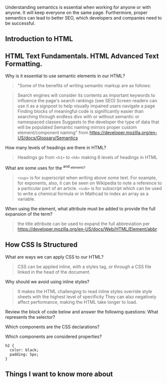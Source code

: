 Understanding semantics is essential when working for anyone or with anyone.
It will keep everyone on the same page. Furthermore, proper semantics can lead to better SEO, which developers and companies need to be successful. 
## Introduction to HTML
## HTML Text Fundamentals. HTML Advanced Text Formatting.

Why is it essential to use semantic elements in our HTML?
>"Some of the benefits of writing semantic markup are as follows:

>Search engines will consider its contents as important keywords to influence the page's search rankings (see SEO)
>Screen readers can use it as a signpost to help visually impaired users navigate a page
>Finding blocks of meaningful code is significantly easier than searching through endless divs with or without semantic or namespaced classes
>Suggests to the developer the type of data that will be populated
>Semantic naming mirrors proper custom element/component naming" from https://developer.mozilla.org/en-US/docs/Glossary/Semantics


How many levels of headings are there in HTML?
>Headings go from ```<h1>``` to ```<h6>``` making 6 levels of headings in HTML


What are some uses for the <sup> and <sub> elements?
  >```<sup>``` is for superscript when writing above some text. For example, for exponents, also, it can be seen on Wikipedia to note a reference to a particular part of an article. 
  >```<sub>``` is for subscript which can be used to write a chemical formula or in Mathcad to index an array as a variable.
  
When using the <abbr> element, what attribute must be added to provide the full expansion of the term?
>the title attribute can be used to expand the full abbreviation per https://developer.mozilla.org/en-US/docs/Web/HTML/Element/abbr


## How CSS Is Structured
  
What are ways we can apply CSS to our HTML?
  >CSS can be applied inline, with a styles tag, or through a CSS file linked in the head of the document.
  
  
Why should we avoid using inline styles?
  >It makes the HTML challenging to read
  >inline styles override style sheets with the highest level of specificity
  >They can also negatively affect performance, making the HTML take longer to load.
  
Review the block of code below and answer the following questions:
  What represents the selector?
  
  
  
  Which components are the CSS declarations?
  
  
  
  Which components are considered properties?
  
  
  
   ```
  h2 { 
     color: black;
     padding: 5px;
   }
```


## Things I want to know more about
